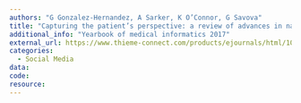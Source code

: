 ```yaml
---
authors: "G Gonzalez-Hernandez, A Sarker, K O’Connor, G Savova"
title: "Capturing the patient’s perspective: a review of advances in natural language processing of health-related text"
additional_info: "Yearbook of medical informatics 2017"
external_url: https://www.thieme-connect.com/products/ejournals/html/10.15265/IY-2017-029
categories:
  - Social Media
data:
code:
resource:
---
```

